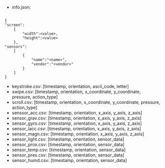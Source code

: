 - info.json: 
```

{
"screen": 
	{
		"width":<value>,
		"height":<value>
	},
"sensors":
	[
		{
			"name":"<name>",
			"vendor":"<vendor>"
		}
	]
}
```
- keystroke.csv: [timestamp, orientation, ascii_code, letter] 
- swipe.csv: [timestamp, orientation, x_coordinate, y_coordinate, pressure, action_type]
- scroll.csv: [timestamp, orientation, x_coordinate, y_coordinate, pressure, action_type]
- senssor_acc.csv: [timestamp, orientation, x_axis, y_axis, z_axis]
- sensor_grav.csv: [timestamp, orientation, x_axis, y_axis, z_axis]
- sensor_gyro.csv: [timestamp, orientation, x_axis, y_axis, z_axis]
- sensor_lacc.csv: [timestamp, orientation, x_axis, y_axis, z_axis]
- sensor_magn.csv: [timestamp, orientation, x_axis, y_axis, z_axis]
- sensor_light.csv: [timestamp, orientation, sensor_data]
- sensor_prox.csv: [timestamp, orientation, sensor_data]
- sensor_temp.csv: [timestamp, orientation, sensor_data]
- sensor_pres.csv: [timestamp, orientation, sensor_data]
- sensor_humd.csv: [timestamp, orientation, sensor_data]

